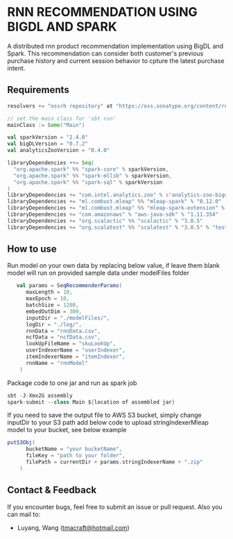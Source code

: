 # RNN RECOMMENDATION USING BIGDL AND SPARK
A distributed rnn product recommendation implementation using BigDL and Spark. This recommendation can consider both customer's previous purchase history and current session behavior to cpture the latest purchase intent.

## Requirements
```scala
resolvers += "ossrh repository" at "https://oss.sonatype.org/content/repositories/snapshots/"

// set the main class for 'sbt run'
mainClass := Some("Main")

val sparkVersion = "2.4.0"
val bigDLVersion = "0.7.2"
val analyticsZooVersion = "0.4.0"

libraryDependencies ++= Seq(
  "org.apache.spark" %% "spark-core" % sparkVersion,
  "org.apache.spark" %% "spark-mllib" % sparkVersion,
  "org.apache.spark" %% "spark-sql" % sparkVersion
)
libraryDependencies += "com.intel.analytics.zoo" % s"analytics-zoo-bigdl_$bigDLVersion-spark_$sparkVersion" % analyticsZooVersion
libraryDependencies += "ml.combust.mleap" %% "mleap-spark" % "0.12.0"
libraryDependencies += "ml.combust.mleap" %% "mleap-spark-extension" % "0.12.0"
libraryDependencies += "com.amazonaws" % "aws-java-sdk" % "1.11.354"
libraryDependencies += "org.scalactic" %% "scalactic" % "3.0.5"
libraryDependencies += "org.scalatest" %% "scalatest" % "3.0.5" % "test"
```

## How to use
Run model on your own data by replacing below value, if leave them blank model will run on provided sample data under modelFiles folder
```scala
   val params = SeqRecommenderParams(
      maxLength = 10,
      maxEpoch = 10,
      batchSize = 1280,
      embedOutDim = 300,
      inputDir = "./modelFiles/",
      logDir = "./log/",
      rnnData = "rnnData.csv",
      ncfData = "ncfData.csv",
      lookUpFileName = "skuLookUp",
      userIndexerName = "userIndexer",
      itemIndexerName = "itemIndexer",
      rnnName = "rnnModel"
    )
```
Package code to one jar and run as spark job
```scala
sbt -J-Xmx2G assembly
spark-submit --class Main ${location of assembled jar}
```
If you need to save the output file to AWS S3 bucket, simply change inputDir to your S3 path add below code to upload stringIndexerMleap model to your bucket, see below example
```scala
putS3Obj(
      bucketName = "your bucketName",
      fileKey = "path to your folder",
      filePath = currentDir + params.stringIndexerName + ".zip"
    )
```

## Contact & Feedback

 If you encounter bugs, feel free to submit an issue or pull request.
 Also you can mail to:
 * Luyang, Wang (tmacraft@hotmail.com)
